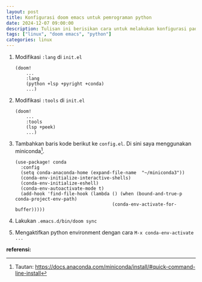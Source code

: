 ```yaml
---
layout: post
title: Konfigurasi doom emacs untuk pemrograman python
date: 2024-12-07 09:00:00
description: Tulisan ini berisikan cara untuk melakukan konfigurasi pada doom emacs untuk pemrograman python
tags: ["linux", "doom emacs", "python"]
categories: linux
---
```


1. Modifikasi `:lang` di `init.el`

   ```
   (doom! 
       ...
       :lang 
       (python +lsp +pyright +conda)
       ...)
   ```

2. Modifikasi `:tools` di `init.el`

   ```
   (doom! 
       ...
       :tools
       (lsp +peek)
       ...)
   ```

3. Tambahkan baris kode berikut ke `config.el`. Di sini saya menggunakan miniconda[^(1)].

   ```
   (use-package! conda
     :config
     (setq conda-anaconda-home (expand-file-name  "~/miniconda3"))
     (conda-env-initialize-interactive-shells)
     (conda-env-initialize-eshell)
     (conda-env-autoactivate-mode t)
     (add-hook 'find-file-hook (lambda () (when (bound-and-true-p conda-project-env-path)
                                       (conda-env-activate-for-buffer)))))
   
   ```

4. Lakukan `.emacs.d/bin/doom sync`

5. Mengaktifkan python environment dengan cara `M-x conda-env-activate ...`


**referensi:**

[^(1)]: Tautan: https://docs.anaconda.com/miniconda/install/#quick-command-line-install
